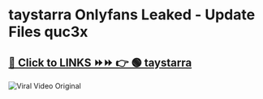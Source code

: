 
 # taystarra Onlyfans Leaked - Update Files quc3x

## <h2><a href="https://clipsfans.com/taystarra&ref=git">🔗 Click to LINKS ⏩⏩ 👉 🟢 taystarra </a></h2>

<a href="https://clipsfans.com/taystarra&ref=git" rel="nofollow" data-target="animated-image.originalLink"><img src="https://i.ibb.co.com/xMMVF88/686577567.gif" alt="Viral Video Original" style="max-width: 100%; display: inline-block;" data-target="animated-image.originalImage"></a>

